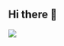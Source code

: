 ## Hi there 👋
<img src="https://img.shields.io/badge/Python-000000?style=flat-square&logo=Python&logoColor=white&fontColor=white"/>
